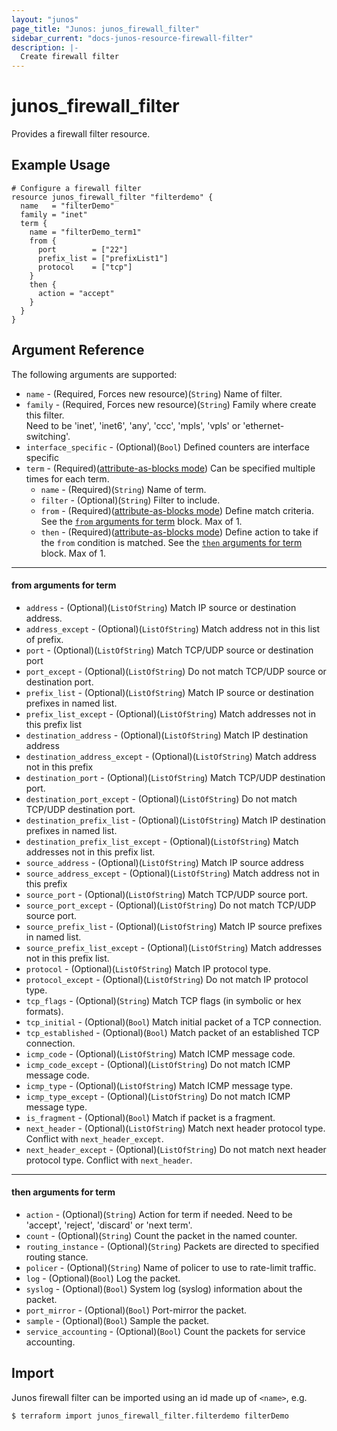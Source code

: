 ```yaml
---
layout: "junos"
page_title: "Junos: junos_firewall_filter"
sidebar_current: "docs-junos-resource-firewall-filter"
description: |-
  Create firewall filter
---
```


# junos_firewall_filter

Provides a firewall filter resource.

## Example Usage

```hcl
# Configure a firewall filter
resource junos_firewall_filter "filterdemo" {
  name   = "filterDemo"
  family = "inet"
  term {
    name = "filterDemo_term1"
    from {
      port        = ["22"]
      prefix_list = ["prefixList1"]
      protocol    = ["tcp"]
    }
    then {
      action = "accept"
    }
  }
}
```

## Argument Reference

The following arguments are supported:

* `name` - (Required, Forces new resource)(`String`) Name of filter.
* `family` - (Required, Forces new resource)(`String`) Family where create this filter. </br>Need to be 'inet', 'inet6', 'any', 'ccc', 'mpls', 'vpls' or 'ethernet-switching'.
* `interface_specific` - (Optional)(`Bool`) Defined counters are interface specific
* `term` - (Required)([attribute-as-blocks mode](https://www.terraform.io/docs/configuration/attr-as-blocks.html)) Can be specified multiple times for each term.
  * `name` - (Required)(`String`) Name of term.
  * `filter` - (Optional)(`String`) Filter to include.
  * `from` - (Required)([attribute-as-blocks mode](https://www.terraform.io/docs/configuration/attr-as-blocks.html)) Define match criteria. See the [`from` arguments for term](#from-arguments-for-term) block. Max of 1.
  * `then` - (Required)([attribute-as-blocks mode](https://www.terraform.io/docs/configuration/attr-as-blocks.html)) Define action to take if the `from` condition is matched. See the [`then` arguments for term](#then-arguments-for-term) block. Max of 1.

---
#### from arguments for term
  * `address` - (Optional)(`ListOfString`) Match IP source or destination address.
  * `address_except` - (Optional)(`ListOfString`) Match address not in this list of prefix.
  * `port` - (Optional)(`ListOfString`) Match TCP/UDP source or destination port
  * `port_except` - (Optional)(`ListOfString`) Do not match TCP/UDP source or destination port.
  * `prefix_list` - (Optional)(`ListOfString`) Match IP source or destination prefixes in named list.
  * `prefix_list_except` - (Optional)(`ListOfString`) Match addresses not in this prefix list
  * `destination_address` - (Optional)(`ListOfString`) Match IP destination address
  * `destination_address_except` - (Optional)(`ListOfString`) Match address not in this prefix
  * `destination_port` - (Optional)(`ListOfString`) Match TCP/UDP destination port.
  * `destination_port_except` - (Optional)(`ListOfString`) Do not match TCP/UDP destination port.
  * `destination_prefix_list` - (Optional)(`ListOfString`) Match IP destination prefixes in named list.
  * `destination_prefix_list_except` - (Optional)(`ListOfString`) Match addresses not in this prefix list.
  * `source_address` - (Optional)(`ListOfString`) Match IP source address
  * `source_address_except` - (Optional)(`ListOfString`) Match address not in this prefix
  * `source_port` - (Optional)(`ListOfString`) Match TCP/UDP source port.
  * `source_port_except` - (Optional)(`ListOfString`) Do not match TCP/UDP source port.
  * `source_prefix_list` - (Optional)(`ListOfString`) Match IP source prefixes in named list.
  * `source_prefix_list_except` - (Optional)(`ListOfString`) Match addresses not in this prefix list.
  * `protocol` - (Optional)(`ListOfString`) Match IP protocol type.
  * `protocol_except` - (Optional)(`ListOfString`) Do not match IP protocol type.
  * `tcp_flags` - (Optional)(`String`) Match TCP flags (in symbolic or hex formats).
  * `tcp_initial` - (Optional)(`Bool`) Match initial packet of a TCP connection.
  * `tcp_established` - (Optional)(`Bool`) Match packet of an established TCP connection.
  * `icmp_code` - (Optional)(`ListOfString`) Match ICMP message code.
  * `icmp_code_except` - (Optional)(`ListOfString`) Do not match ICMP message code.
  * `icmp_type` - (Optional)(`ListOfString`) Match ICMP message type.
  * `icmp_type_except` - (Optional)(`ListOfString`) Do not match ICMP message type.
  * `is_fragment` - (Optional)(`Bool`) Match if packet is a fragment.
  * `next_header` - (Optional)(`ListOfString`) Match next header protocol type. Conflict with `next_header_except`.
  * `next_header_except` - (Optional)(`ListOfString`) Do not match next header protocol type. Conflict with `next_header`.

---
#### then arguments for term
  * `action` - (Optional)(`String`) Action for term if needed. Need to be 'accept', 'reject', 'discard' or 'next term'.
  * `count` - (Optional)(`String`) Count the packet in the named counter.
  * `routing_instance` - (Optional)(`String`) Packets are directed to specified routing stance.
  * `policer` - (Optional)(`String`) Name of policer to use to rate-limit traffic.
  * `log` - (Optional)(`Bool`) Log the packet.
  * `syslog` - (Optional)(`Bool`) System log (syslog) information about the packet.
  * `port_mirror` - (Optional)(`Bool`) Port-mirror the packet.
  * `sample` - (Optional)(`Bool`) Sample the packet.
  * `service_accounting` - (Optional)(`Bool`) Count the packets for service accounting.

## Import

Junos firewall filter can be imported using an id made up of `<name>`, e.g.

```
$ terraform import junos_firewall_filter.filterdemo filterDemo
```
